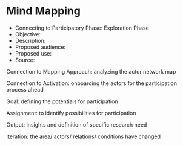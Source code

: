 # Mind Mapping  

- Connecting to Participatory Phase: Exploration Phase 
- Objective: 
- Description: 
- Proposed audience: 
- Proposed use: 
- Source:


Connection to Mapping Approach: analyzing the actor network map

Connection to Activation: onboarding the actors for the participation process ahead


Goal: defining the potentials for participation

Assignment: to identify possibilities for participation


Output: insights and definition of specific research need

Iteration: the area/ actors/ relations/ conditions have changed